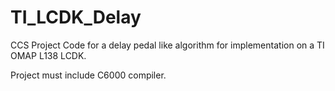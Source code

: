 # TI_LCDK_Delay

CCS Project Code for a delay pedal like algorithm for implementation on a TI OMAP L138 LCDK.

Project must include C6000 compiler.

